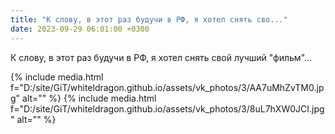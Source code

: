 ```yaml
---
title: "К слову, в этот раз будучи в РФ, я хотел снять сво..."
date: 2023-09-29 06:01:00 +0300
---
```


К слову, в этот раз будучи в РФ, я хотел снять свой лучший "фильм"...


{% include media.html f="D:/site/GiT/whiteldragon.github.io/assets/vk_photos/3/AA7uMhZvTM0.jpg" alt="" %}
{% include media.html f="D:/site/GiT/whiteldragon.github.io/assets/vk_photos/3/8uL7hXW0JCI.jpg" alt="" %}
